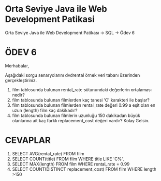 # Orta Seviye Java ile Web Development Patikasi
Orta Seviye Java ile Web Development Patikası -> SQL -> Ödev 6

# ÖDEV 6
Merhabalar,

Aşağıdaki sorgu senaryolarını dvdrental örnek veri tabanı üzerinden gerçekleştiriniz.

1. film tablosunda bulunan rental_rate sütunundaki değerlerin ortalaması nedir?
2. film tablosunda bulunan filmlerden kaç tanesi 'C' karakteri ile başlar?
3. film tablosunda bulunan filmlerden rental_rate değeri 0.99 a eşit olan en uzun (length) film kaç dakikadır?
4. film tablosunda bulunan filmlerin uzunluğu 150 dakikadan büyük olanlarına ait kaç farklı replacement_cost değeri vardır?
Kolay Gelsin.

# CEVAPLAR
1. SELECT AVG(rental_rate) FROM film
2. SELECT COUNT(title) FROM film WHERE title LIKE 'C%',
3. SELECT MAX(length) FROM film WHERE rental_rate = 0.99
4. SELECT COUNT(DISTINCT replacement_cost) FROM film WHERE length >150
